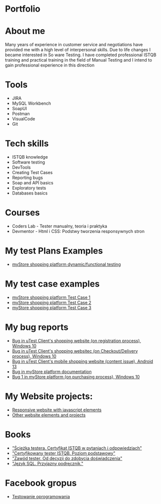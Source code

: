 # Portfolio


# About me
Many years of experience in customer service and negotiations have provided me with a high level of
interpersonal skills. Due to life changes I became interested in So ware Testing. I have completed
professional ISTQB training and practical training in the field of Manual Testing and I intend to gain
professional experience in this direction

# Tools
- JIRA
- MySQL Workbench
- SoapUI
- Postman
- VisualCode
- Git

# Tech skills
- ISTQB knowledge
- Software testing
- DevTools
- Creating Test Cases
- Reporting bugs
- Soap and API basics
- Exploratory tests
- Databases basics

# Courses
- Coders Lab - Tester manualny, teoria i praktyka
- Devmentor - Html i CSS: Podstwy tworzenia responsywnych stron 

# My test Plans Examples
  - [myStore shopping platform dynamic/functional testing](https://drive.google.com/file/d/1vzyPt01zpHbwrYJ3cp8A1bI99uL_h8h8/view?usp=sharing)
# My test case examples
- [myStore shopping platform Test Case 1](https://drive.google.com/file/d/142iepME7Wvt8XavHWZ3LIkQ0tDgwBSGV/view?usp=sharing)
- [myStore shopping platform Test Case 2](https://drive.google.com/file/d/11y0MbMNan3PmyeZ4ToY4WaxsaDn7bFnR/view?usp=share_link)
- [myStore shopping platform Test Case 3](https://drive.google.com/file/d/1ck-Yew_o25RhcQM8tAMhCvLJZQqdBa2o/view?usp=sharing)

# My bug reports
- [Bug in uTest Client's shopping website (on registration process), Windows 10](https://drive.google.com/file/d/1bQERqcb5VUHGrWwRysnEvDo4phytReFu/view?usp=share_link)
- [Bug in uTest Client's shopping websitec (on Checkout/Delivery process), Windows 10](https://drive.google.com/file/d/1Rm-SgtkAMYRvnG8BjCWcWcpp4mogsiNf/view?usp=sharing)
- [Bug in uTest Client's mobile shopping website (content issue), Android 13](https://drive.google.com/file/d/1umYqcc4eCeVfZFCQrrCPovL2mfqfAuWh/view?usp=sharing)
- [Bug in myStore platform documentation](https://drive.google.com/file/d/1IDr0QH4BGquyS2bHeczUfIYlIpwNaEDO/view?usp=sharing)
- [Bug 1 in myStore platform (on purchasing process), Windows 10](https://drive.google.com/file/d/1ck-Yew_o25RhcQM8tAMhCvLJZQqdBa2o/view?usp=sharing)

# My Website projects:
- [Responsive website with javascript elements](https://github.com/PrzemekHytros/Portfolio-2023/tree/master/html-css/website)
- [Other website elements and projects](https://github.com/PrzemekHytros/Portfolio-2023/tree/master/html-css/other)

# Books
- ["Ścieżka testera. Certyfikat ISTQB w pytaniach i odpowiedziach"](https://helion.pl/ksiazki/sciezka-testera-certyfikat-istqb-w-pytaniach-i-odpowiedziach-rafal-podraza,istqbw.htm#format/d)
- ["Certyfikowany tester ISTQB. Poziom podstawowy"](https://ksiegarnia.pwn.pl/Zawod-tester.-Od-decyzji-do-zdobycia-doswiadczenia,743423772,p.html)
- ["Zawód tester. Od decyzji do zdobycia doświadczenia"](https://ksiegarnia.pwn.pl/Zawod-tester.-Od-decyzji-do-zdobycia-doswiadczenia,743423772,p.html)
- ["Język SQL. Przyjazny podręcznik."](https://helion.pl/ksiazki/jezyk-sql-przyjazny-podrecznik-wydanie-ii-larry-rockoff,jsqlp2.htm#format/e)

# Facebook gropus
- [Testowanie oprogramowania](https://www.facebook.com/groups/141683635854223)
